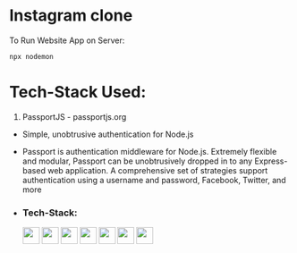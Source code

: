 # Instagram clone

To Run Website App on Server:

```shell
npx nodemon
```

# Tech-Stack Used:

1. PassportJS - passportjs.org

- Simple, unobtrusive authentication for Node.js
-  Passport is authentication middleware for Node.js. Extremely flexible and modular, Passport can be unobtrusively dropped in to any Express-based web application. A comprehensive set of strategies support authentication using a username and password, Facebook, Twitter, and more


- ### Tech-Stack:
  
  <code><img height="30" src="https://img.shields.io/badge/JavaScript-323330?style=for-the-badge&logo=javascript&logoColor=F7DF1E"></code>
  <code><img height="30" src="https://img.shields.io/badge/React-20232A?style=for-the-badge&logo=react&logoColor=61DAFB"></code>
  <code><img height="30" src="https://img.shields.io/badge/Node.js-1e4620?style=for-the-badge&logo=nodedotjs&logoColor=white"></code>
  <code><img height="30" src="https://img.shields.io/badge/MongoDB-238636?style=for-the-badge&logo=mongodb&logoColor=white"></code>
  <code><img height="30" src="https://img.shields.io/badge/Express.js-000000?style=for-the-badge&logo=express&logoColor=white"></code>
  <code><img height="30" src="https://img.shields.io/badge/Passportjs-000000?style=for-the-badge&logo=Passportjs&logoColor=white"></code>
  <code><img height="30" src="https://img.shields.io/badge/ejs-a6004f?style=for-the-badge&logo=EJS&logoColor=white"></code>
